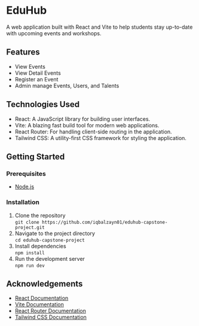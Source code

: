 # EduHub
A web application built with React and Vite to help students stay up-to-date with upcoming events and workshops.

## Features
- View Events
- View Detail Events
- Register an Event
- Admin manage Events, Users, and Talents

## Technologies Used
- React: A JavaScript library for building user interfaces.
- Vite: A blazing fast build tool for modern web applications.
- React Router: For handling client-side routing in the application.
- Tailwind CSS: A utility-first CSS framework for styling the application.

## Getting Started
### Prerequisites
- [Node.js](https://nodejs.org/en)

### Installation
1. Clone the repository <br>
`git clone https://github.com/iqbalzayn01/eduhub-capstone-project.git`
3. Navigate to the project directory <br>
`cd eduhub-capstone-project`
4. Install dependencies <br>
`npm install`
6. Run the development server <br>
`npm run dev`

## Acknowledgements
- [React Documentation](https://reactjs.org/docs/)
- [Vite Documentation](https://vitejs.dev/guide/)
- [React Router Documentation](https://reactrouter.com/web/guides/quick-start)
- [Tailwind CSS Documentation](https://tailwindcss.com/docs)
